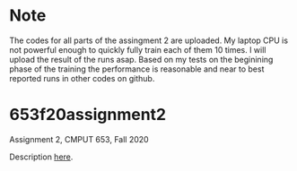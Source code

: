 # Note
The codes for all parts of the assingment 2 are uploaded. My laptop CPU is not powerful enough to quickly fully train each of them 10 times.
I will upload the result of the runs asap. Based on my tests on the beginining phase of the training the performance is reasonable and near to best reported runs in other codes on github.

# 653f20assignment2
Assignment 2, CMPUT 653, Fall 2020

Description [here](https://docs.google.com/document/d/1w5Et7y6mQdek9Seu4hP1hG2Btxs3YkDbwJsIv7iTWn8/edit?usp=sharing).
